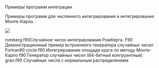Примеры программ интеграции

Примеры программ для численного интегрирования и интегрирования Монте-Карло.

<img src="https://render.githubusercontent.com/render/math?math=e^{i \pi} = -1">

romberg.f90Случайное число интегрирования Ромберга.
F90 Демонстрационный пример встроенного генератора случайных чисел
Fortran90 circle.f90 Интегрирование площади круга по методу Монте-Карло
f90 Генератор случайных чисел (64-битный конгруэнтный)
gran.f90 Случайные числа с нормальным распределением
